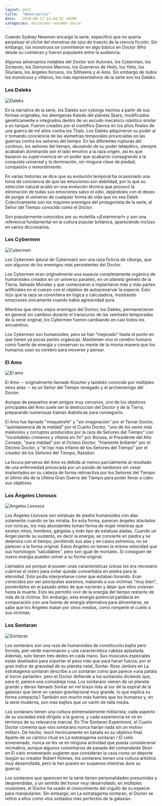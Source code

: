 ```yaml
---
layout: post
title:  "Adversarios"
date:   2018-09-27 13:44:52 +0200
categories: doctorwho resumen serie
---
```


Cuando Sydney Newman encargó la serie, especificó que no quería perpetuar el cliché del monstruo de ojos de insecto de la ciencia ficción. Sin embargo, los monstruos se convirtieron en algo básico en Doctor Who desde su comienzo y fueron populares entre la audiencia.

Algunos adversarios notables del Doctor son Autones, los Cybermen, los Sontaran, los Demonios Marinos, los Guerreros de Hielo, los Yetis, los Silurians, los ángeles llorosos, los Slitheens y el Amo. Sin embargo de todos los monstruos y villanos, los más representativos de la serie son los Daleks.

### Los Daleks

![Daleks](https://ichef.bbci.co.uk/images/ic/640xn/p02wn0zt.jpg)

En la narrativa de la serie, los Daleks son cyborgs hechos a partir de sus formas originales, los alienígenas Kaleds del planeta Skaro, modificados genéticamente e integrados dentro de un escudo mecánico robótico similar a un tanque. Fueron creados por el científico Davros en los años finales de una guerra de mil años contra los Thals. Los Daleks adquirieron su poder al ir tomando conciencia de las asimetrías temporales provocadas en las guerras contra los señores del tiempo. En las diferentes rupturas del continuo, los señores del tiempo, abusando de su poder telepático, siempre acababan dominando por el lado emotivo a la raza origen, así es que basaron su supervivencia en un poder que acabaron consagrando a la conquista universal y la dominación, sin ninguna clase de piedad, compasión o remordimiento. 

En varias historias se dice que su evolución temporal ha ocasionado una toma de conciencia de que las emociones son debilidad, por lo que su selección natural acabó en una evolución técnica que provocó la eliminación de todas sus emociones salvo el odio, dejándoles con el deseo de purgar el universo de cualquier forma de vida que no sea Dalek. Colectivamente son los mayores enemigos del protagonista de la serie, el Señor del Tiempo conocido como el Doctor. 

Son popularmente conocidos por su muletilla «¡Exterminar!» y son una referencia fundamental en la cultura popular británica, apareciendo incluso en varios diccionarios. 

### Los Cybermen

![Cybermen](https://vignette.wikia.nocookie.net/tardis/images/1/1e/Cybermen_formation_Doomsday.jpg/revision/latest?cb=20131112004706)

Los Cybermen (plural de Cyberman) son una raza ficticia de ciborgs, que son algunos de los enemigos más persistentes del Doctor.

Los Cybermen eran originalmente una especie completamente orgánica de humanoides creados en un universo paralelo, en un planeta gemelo de la Tierra, llamado Mondas y que comenzaron a implantarse más y más partes artificiales en el cuerpo con el objetivo de autopreservar la especie. Esto hizo que la raza se convirtiera en lógica y calculadora, mostrando emociones únicamente cuando había agresividad pura.

Mientras que otros viejos enemigos del Doctor, los Daleks, permanecieron en general sin cambios durante el transcurso de las veintiséis temporadas de la serie original, los Cybermen fueron cambiando en casi todos los encuentros.

Los Cybermen son humanoides, pero se han "mejorado" hasta el punto en que tienen ya pocas partes orgánicas. Mantienen vivo el cerebro humano como fuente de energía y conservan su mente de la misma manera que los humanos usan su cerebro para moverse y pensar. 

### El Amo

![El amo](http://1.bp.blogspot.com/-Zbp1x9rBVtk/VLA4wec3iwI/AAAAAAAANcU/Vs9sGx8X3gU/s1600/doctor%2Bwho%2Bel%2Bamo%2Bhistoria.jpg)

El Amo -- originalmente llamado Koschei y también conocido por múltiples otros alias -- es un Señor del Tiempo renegado y el archienemigo del Doctor.

Aunque de pequeños eran amigos muy cercanos, uno de los objetivos principales del Amo suele ser la destrucción del Doctor y de la Tierra, preparando numerosas tramas diabólicas para conseguirlo.

El Amo fue llamado "mequetrefe" y "sin imaginación" por el Tercer Doctor, "quintaesencia de la maldad" por el Cuarto Doctor, "uno de los seres más malévolos y corruptos producidos por la raza de Señores del Tiempo" con "incontables crímenes y villanía sin fin" por Borusa, el Presidente del Alto Consejo, "pura maldad" por el Octavo Doctor, "fríamente brillante" por el Décimo Doctor, y "el hijo más infame de los Señores del Tiempo" por el creador de los Señores del Tiempo, Rassilon.

La locura perversa del Amo es debida al menos parcialmente al resultado de una enfermedad provocada por un sonido de tambores sin cesar implantados en su cabeza de forma retroactiva por los Señores del Tiempo el último día de la Última Gran Guerra del Tiempo para poder llevar a cabo sus objetivos. 

### Los Ángeles Llorosos

![Angeles Llorosos](https://vignette.wikia.nocookie.net/doctorwho/images/6/6a/Blink_main.jpg/revision/latest?cb=20140722105056&path-prefix=es)

Los Ángeles Llorosos son estatuas de piedra humanoides con alas solamente cuando se las miraba. En esta forma, parecen ángeles ataviados con túnicas, los más abundantes toman forma de mujer mientras que existen niños, hombres, gárgolas y todo tipo de estatuas aladas. Cuando un Ángel pierde su sustento, es decir la energía, se convierte en piedra y se deteriora con el tiempo, perdiendo sus alas y en casos extremos, no se parecen a la forma original. Estos Ángeles no tienen la misma velocidad que sus homólogos "saludables", pero son igual de mortales. Si consiguen de nuevo energía pueden volver a su forma original.

Llamados así porque al poseer unas características únicas les era necesario cubrirse el rostro para evitar quedar convertidos en piedra para la eternidad. Esto podía interpretarse como que estaban llorando. Eran conocidos por ser psicópatas asesinos, matando a sus víctimas "muy bien", poniéndolos en el pasado antes de que nacieran y dejar que ellos viviesen hasta la muerte. Esto les permitió vivir de la energía del tiempo restante de vida de la víctima. Sin embargo, esta energía potencial palidecía en comparación con una fuente de energía alternativa para alimentarse, se sabe que los Ángeles matan por otros medios, como romperle el cuello a sus víctimas. 

### Los Sontaran

![Sontaran](https://vignette.wikia.nocookie.net/doctorwho/images/f/fc/Sontarans-series-5.jpg/revision/latest/scale-to-width-down/1000?cb=20140921180948&path-prefix=es)

Los sontarans son una raza de humanoides de constitución bajita pero fornida, piel verde marronaceo y una característica cabeza aplastada. Además, solo tienen tres dedos en cada mano. Sus músculos especiales están diseñados para soportar el peso más que para hacer fuerza, por el gran índice de gravedad de su planeta natal, Sontar. Ross Jenkins en La estratagema sontaran describe a un sontaran como que parece «una patata al horno parlante», pero el Doctor defiende a los sontarans diciendo que, para él, parece una comadreja rosa. Los sontarans vienen de un planeta grande y denso llamado Sontar en «el brazo más al sur de la espiral de la galaxia» que tiene un campo gravitacional muy grande, lo que explica su forma compacta.1 También son mucho más fuertes que los humanos y, en la serie moderna, son más bajitos que un varón de talla media.

Los sontarans tienen una cultura extremadamente militarista; cada aspecto de su sociedad está dirigido a la guerra, y cada experiencia se ve en términos de su relevancia marcial. En The Sontaran Experiment, el Cuarto Doctor comenta que «los sontarans nunca harían nada sin un motivo militar». De hecho, morir heróicamente en batalla es su objetivo final. Aparte de un cántico ritual en La estratagema sontaran / El cielo envenenado, nunca se les ve en ninguna actividad que pueda considerarse recreativa, aunque algunos comentarios de pasada del comandante Skorr en El cielo envenenado sugieren que consideran la caza como un deporte (según su creador Robert Holmes, los sontarans tienen una cultura artística muy desarrollada, pero la han puesto en suspenso mientras dure su guerra).

Los sontarans que aparecen en la serie tienen personalidades presumidas y desprendidas, y un sentido del honor muy desarrollado; en múltiples ocasiones, el Doctor ha usado el conocimiento del orgullo de su especie para manipularles. Sin embargo, en La estratagema sontaran, el Doctor se refirió a ellos como «los soldados más perfectos de la galaxia».
